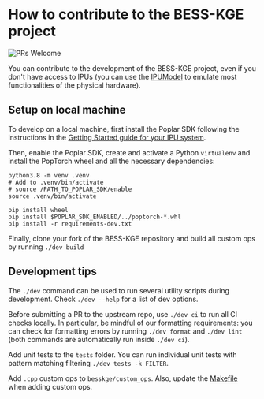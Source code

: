 # How to contribute to the BESS-KGE project

![PRs Welcome](https://img.shields.io/badge/PRs-welcome-brightgreen.svg?style=flat-square)

You can contribute to the development of the BESS-KGE project, even if you don't have access to IPUs (you can use the [IPUModel](https://docs.graphcore.ai/projects/poptorch-user-guide/en/3.2.0/reference.html#poptorch.Options.useIpuModel) to emulate most functionalities of the physical hardware).

## Setup on local machine

To develop on a local machine, first install the Poplar SDK following the instructions in the [Getting Started guide for your IPU system](https://docs.graphcore.ai/en/latest/getting-started.html#getting-started).

Then, enable the Poplar SDK, create and activate a Python `virtualenv` and install the PopTorch wheel and all the necessary dependencies: 

```shell
python3.8 -m venv .venv
# Add to .venv/bin/activate
# source /PATH_TO_POPLAR_SDK/enable
source .venv/bin/activate
```
```shell
pip install wheel
pip install $POPLAR_SDK_ENABLED/../poptorch-*.whl
pip install -r requirements-dev.txt
```

Finally, clone your fork of the BESS-KGE repository and build all custom ops by running `./dev build`

## Development tips

The `./dev` command can be used to run several utility scripts during development. Check `./dev --help` for a list of dev options.

Before submitting a PR to the upstream repo, use `./dev ci` to run all CI checks locally. In particular, be mindful of our formatting requirements: you can check for formatting errors by running `./dev format` and `./dev lint` (both commands are automatically run inside `./dev ci`).

Add unit tests to the `tests` folder. You can run individual unit tests with pattern matching filtering `./dev tests -k FILTER`.

Add `.cpp` custom ops to `besskge/custom_ops`. Also, update the [Makefile](Makefile) when adding custom ops.
